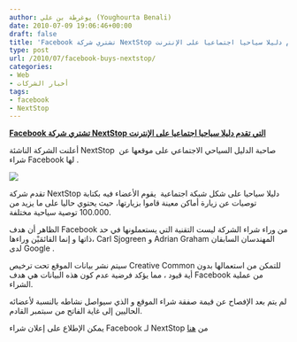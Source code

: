 ```yaml
---
author: يوغرطة بن علي (Youghourta Benali)
date: 2010-07-09 19:06:46+00:00
draft: false
title: 'Facebook تشتري شركة NextStop التي تقدم دليلا سياحيا اجتماعيا على الإنترنت  '
type: post
url: /2010/07/facebook-buys-nextstop/
categories:
- Web
- أخبار الشركات
tags:
- facebook
- NextStop
---
```


**[Facebook تشتري شركة NextStop التي تقدم دليلا سياحيا اجتماعيا على الإنترنت](http://www.it-scoop.com/2010/07/facebook-buys-nextstop/)**




أعلنت الشركة الناشئة NextStop  صاحبة الدليل السياحي الاجتماعي على موقعها عن شراء Facebook لها .




[![](http://www.nextstop.com/static/images/logo.gif  )
](http://www.it-scoop.com/2010/07/facebook-buys-nextstop/)




تقدم شركة NextStop دليلا سياحيا على شكل شبكة اجتماعية  يقوم الأعضاء فيه بكتابة توصيات عن زيارة أماكن معينة قاموا بزيارتها، حيث يحتوي حاليا على ما يزيد من 100.000 توصية سياحية مختلفة.


الظاهر أن هدف Facebook من وراء شراء الشركة ليست التقنية التي يستعملونها في حد ذاتها و إنما القائمَيْن وراءها، Carl Sjogreen و Adrian Graham المهندسان السابقان لدى Google .

سيتم نشر بيانات الموقع تحت ترخيص Creative Common للتمكن من استعمالها بدون أية قيود ، مما يؤكد فرضية عدم كون هذه البيانات هي هدف Facebook من عملية الشراء.

لم يتم بعد الإفصاح عن قيمة صفقة شراء الموقع و الذي سيواصل نشاطه بالنسبة لأعضائه الحاليين إلى غاية الفاتح من سبتمبر القادم.

يمكن الإطلاع على إعلان شراء Facebook لـ NextStop من [هنا](http://www.nextstop.com/fb_info/)

